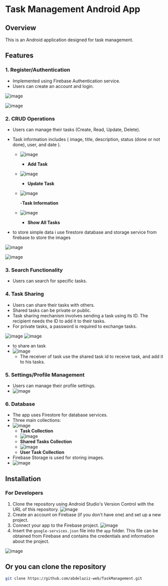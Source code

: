 # Task Management Android App

## Overview
This is an Android application designed for task management.

## Features

### 1. Register/Authentication
- Implemented using Firebase Authentication service.
- Users can create an account and login.

![image](https://github.com/abdelaziz-web/TaskManagement/assets/67710015/92bc59d2-b52b-4ed0-8891-baff6e1f61b8)

![image](https://github.com/abdelaziz-web/TaskManagement/assets/67710015/703c48d0-5ad2-4784-a006-812b4509e67b)

### 2. CRUD Operations
- Users can manage their tasks (Create, Read, Update, Delete).
- Task information includes ( image, title, description, status (done or not done), user, and date ).
  - ![image](https://github.com/abdelaziz-web/TaskManagement/assets/67710015/3983dfdb-c7da-4021-9f3a-eea8b04ee543)
  
      - **Add Task**
    
  - ![image](https://github.com/abdelaziz-web/TaskManagement/assets/67710015/84ff28b7-dc2c-412d-9271-ee0c73d3f6ee)
    
      - **Update Task**
    
  - ![image](https://github.com/abdelaziz-web/TaskManagement/assets/67710015/07db6061-996f-4261-91c2-160afe0d449c)
    
     -**Task Information**
    
  - ![image](https://github.com/abdelaziz-web/TaskManagement/assets/67710015/3fa6dbee-bf03-44b2-b86d-d349e657695a)
    
     - **Show All Tasks**
  
- to store simple data i use firestore database and storage service from firebase to store the images

![image](https://github.com/abdelaziz-web/TaskManagement/assets/67710015/3dbb1ea1-16bb-49be-b580-7eb4760028cc)

![image](https://github.com/abdelaziz-web/TaskManagement/assets/67710015/98c844c4-1569-4a5e-b128-1dd85e40c0ff)

### 3. Search Functionality
- Users can search for specific tasks.

### 4. Task Sharing
- Users can share their tasks with others.
- Shared tasks can be private or public.
- Task sharing mechanism involves sending a task using its ID. The recipient needs the ID to add it to their tasks.
- For private tasks, a password is required to exchange tasks.

![image](https://github.com/abdelaziz-web/TaskManagement/assets/67710015/a1d1577c-1cf7-4c65-a795-07977a644c45)
![image](https://github.com/abdelaziz-web/TaskManagement/assets/67710015/db3ff66b-52af-48d9-95a7-b6a24c222c89)
  - to share an task
- ![image](https://github.com/abdelaziz-web/TaskManagement/assets/67710015/1ccac23e-a140-468e-913a-e159c20e81b1)
  - The receiver of task use the shared task id to receive task, and add it to his tasks.
  
### 5. Settings/Profile Management
- Users can manage their profile settings.
- ![image](https://github.com/abdelaziz-web/TaskManagement/assets/67710015/c18aa621-1a17-4597-8545-e3bb11afe072)


### 6. Database
- The app uses Firestore for database services.
- Three main collections:
- ![image](https://github.com/abdelaziz-web/TaskManagement/assets/67710015/1294afb9-3125-4f91-a38a-91534d5fbf39)
  - **Task Collection**
  - ![image](https://github.com/abdelaziz-web/TaskManagement/assets/67710015/6f5add0e-e56c-40ad-acc0-1fd1e249a888)
  - **Shared Tasks Collection**
  - ![image](https://github.com/abdelaziz-web/TaskManagement/assets/67710015/f3b26e6f-1c02-4647-a7fc-665bc1b2a20a)
  - **User Task Collection**
- Firebase Storage is used for storing images.
- ![image](https://github.com/abdelaziz-web/TaskManagement/assets/67710015/d02f9ead-c280-497c-a8f2-2600a0917616)


## Installation

### For Developers
1. Clone the repository using Android Studio's Version Control with the URL of this repository.
  ![image](https://github.com/abdelaziz-web/TaskManagement/assets/67710015/b87fb488-f844-402a-b744-04f288ff2e0e)
2. Create an account on Firebase (if you don't have one) and set up a new project.
3. Connect your app to the Firebase project.
  ![image](https://github.com/abdelaziz-web/TaskManagement/assets/67710015/cd888edf-5aa0-44c5-821e-3b35ccdc9f11)
4. Insert the `google-services.json` file into the `app` folder. This file can be obtained from Firebase and contains the credentials and information about the project.

  ![image](https://github.com/abdelaziz-web/TaskManagement/assets/67710015/8f9ffeb2-7fe9-40d7-b9de-c5b4514b8e8a)



## Or you can clone the repository

   ```sh
   git clone https://github.com/abdelaziz-web/TaskManagement.git
 
